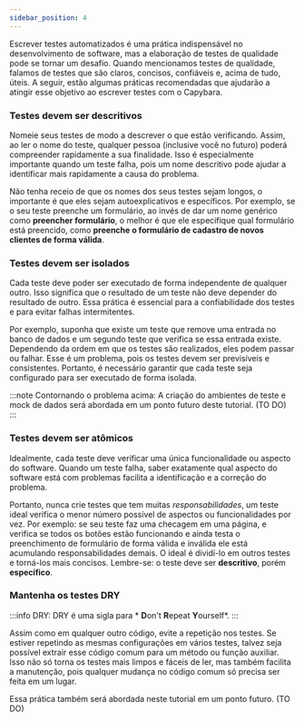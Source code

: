 ```yaml
---
sidebar_position: 4
---
```


Escrever testes automatizados é uma prática indispensável no desenvolvimento de software, mas a elaboração de testes de qualidade pode se tornar um desafio. Quando mencionamos testes de qualidade, falamos de testes que são claros, concisos, confiáveis e, acima de tudo, úteis. A seguir, estão algumas práticas recomendadas que ajudarão a atingir esse objetivo ao escrever testes com o Capybara.

### Testes devem ser descritivos

Nomeie seus testes de modo a descrever o que estão verificando. Assim, ao ler o nome do teste, qualquer pessoa (inclusive você no futuro) poderá compreender rapidamente a sua finalidade. Isso é especialmente importante quando um teste falha, pois um nome descritivo pode ajudar a identificar mais rapidamente a causa do problema.

Não tenha receio de que os nomes dos seus testes sejam longos, o importante é que eles sejam autoexplicativos e específicos. Por exemplo, se o seu teste preenche um formulário, ao invés de dar um nome genérico como **preencher formulário**, o melhor é que ele especifique qual formulário está preencido, como **preenche o formulário de cadastro de novos clientes de forma válida**.

### Testes devem ser isolados

Cada teste deve poder ser executado de forma independente de qualquer outro. Isso significa que o resultado de um teste não deve depender do resultado de outro. Essa prática é essencial para a confiabilidade dos testes e para evitar falhas intermitentes.

Por exemplo, suponha que existe um teste que remove uma entrada no banco de dados e um segundo teste que verifica se essa entrada existe. Dependendo da ordem em que os testes são realizados, eles podem passar ou falhar. Esse é um problema, pois os testes devem ser previsíveis e consistentes. Portanto, é necessário garantir que cada teste seja configurado para ser executado de forma isolada.

:::note Contornando o problema acima:
A criação do ambientes de teste e mock de dados será abordada em um ponto futuro deste tutorial. (TO DO)
:::

### Testes devem ser atômicos

Idealmente, cada teste deve verificar uma única funcionalidade ou aspecto do software. Quando um teste falha, saber exatamente qual aspecto do software está com problemas facilita a identificação e a correção do problema. 

Portanto, nunca crie testes que tem muitas *responsabilidades*, um teste ideal verifica o menor número possível de aspectos ou funcionalidades por vez. Por exemplo: se seu teste faz uma checagem em uma página, e verifica se todos os botões estão funcionando e ainda testa o preenchimento de formulário de forma válida e inválida ele está acumulando responsabilidades demais. O ideal é dividí-lo em outros testes e torná-los mais concisos. Lembre-se: o teste deve ser **descritivo**, porém **específico**.

### Mantenha os testes DRY

:::info DRY:
DRY é uma sigla para * **D**on't **R**epeat **Y**ourself*.
:::

Assim como em qualquer outro código, evite a repetição nos testes. Se estiver repetindo as mesmas configurações em vários testes, talvez seja possível extrair esse código comum para um método ou função auxiliar. Isso não só torna os testes mais limpos e fáceis de ler, mas também facilita a manutenção, pois qualquer mudança no código comum só precisa ser feita em um lugar.

Essa prática também será abordada neste tutorial em um ponto futuro. (TO DO)